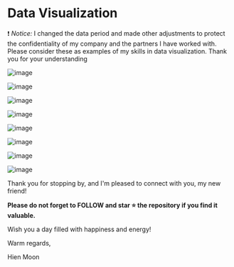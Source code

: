 # Data Visualization
❗ _Notice:_ I changed the data period and made other adjustments to protect the confidentiality of my company and the partners I have worked with. Please consider these as examples of my skills in data visualization. Thank you for your understanding

![image](https://github.com/user-attachments/assets/8cb89ba1-4469-446f-8de8-a81440653cc3)


![image](https://github.com/user-attachments/assets/29a6fa4c-bd0a-4cc6-a8ef-c3f697f12793)


![image](https://github.com/user-attachments/assets/4f673a0e-fa4f-433a-88cf-d68130ff6bc2)


![image](https://github.com/user-attachments/assets/24c09003-9794-4cf3-b3d7-c6d8684aebc5)


![image](https://github.com/user-attachments/assets/bfbd1903-6182-41f0-9338-5883f72e43b7)


![image](https://github.com/user-attachments/assets/55eae5fa-e96c-439f-b2db-b58c884dbdae)


![image](https://github.com/user-attachments/assets/1d9ea3cd-384b-4b53-aaaf-451a8c0f0380)


![image](https://github.com/user-attachments/assets/d0b990cb-3a3f-46d1-aa2b-634500fc833c)



Thank you for stopping by, and I'm pleased to connect with you, my new friend!

**Please do not forget to FOLLOW and star ⭐ the repository if you find it valuable.**

Wish you a day filled with happiness and energy!

Warm regards,

Hien Moon


